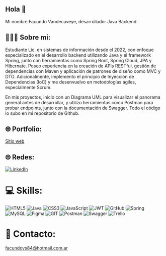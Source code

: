 ## Hola 👋
Mi nombre Facundo Vandecaveye, desarrollador Java Backend.

## 🙋🏽‍♂️ Sobre mi:
Estudiante Lic. en sistemas de información desde el 2022, con enfoque especializado en el desarrollo backend utilizando Java y el framework Spring, junto con herramientas como Spring Boot, Spring Cloud, JPA y Hibernate. Poseo experiencia en la creación de APIs RESTful, gestión de dependencias con Maven y aplicación de patrones de diseño como MVC y DTO. Adicionalmente, implemento el principio de Inyección de Dependencias (IoC) y me desenvuelvo en metodologías ágiles, especialmente Scrum.

En mis proyectos, inicio con un Diagrama UML para visualizar el panorama general antes de desarrollar, y utilizo herramientas como Postman para probar endpoints, junto con la documentación de Swagger. Todo el código lo subo en mi repositorio de Github.

## 🌐 Portfolio:
[Sitio web]([https://mondati.github.io/Portfolio/](https://portafolio-dev-fv.vercel.app/))

## 🌐 Redes:
[![LinkedIn](https://img.shields.io/badge/LinkedIn-%230077B5.svg?logo=linkedin&logoColor=white)]([https://linkedin.com/in/https://www.linkedin.com/in/sergio-agustin-mondati/](https://www.linkedin.com/in/facundo-vandecaveye-b4726319b/))

# 💻 Skills:
![HTML5](https://img.shields.io/badge/html5-%23E34F26.svg?style=for-the-badge&logo=html5&logoColor=white) ![Java](https://img.shields.io/badge/java-%23ED8B00.svg?style=for-the-badge&logo=java&logoColor=white) ![CSS3](https://img.shields.io/badge/css3-%231572B6.svg?style=for-the-badge&logo=css3&logoColor=white) ![JavaScript](https://img.shields.io/badge/javascript-%23323330.svg?style=for-the-badge&logo=javascript&logoColor=%23F7DF1E) ![JWT](https://img.shields.io/badge/JWT-black?style=for-the-badge&logo=JSON%20web%20tokens) ![GitHub](https://img.shields.io/badge/GitHub-%23121011.svg?style=for-the-badge&logo=github&logoColor=white) ![Spring](https://img.shields.io/badge/spring-%236DB33F.svg?style=for-the-badge&logo=spring&logoColor=white) ![MySQL](https://img.shields.io/badge/mysql-%2300f.svg?style=for-the-badge&logo=mysql&logoColor=white) 	![Figma](https://img.shields.io/badge/figma-%23F24E1E.svg?style=for-the-badge&logo=figma&logoColor=white) ![GIT](https://img.shields.io/badge/Git-fc6d26?style=for-the-badge&logo=git&logoColor=white) ![Postman](https://img.shields.io/badge/Postman-FF6C37?style=for-the-badge&logo=postman&logoColor=white) ![Swagger](https://img.shields.io/badge/-Swagger-%23Clojure?style=for-the-badge&logo=swagger&logoColor=white) ![Trello](https://img.shields.io/badge/Trello-%23026AA7.svg?style=for-the-badge&logo=Trello&logoColor=white)

# 📧 Contacto:
facundovs84@hotmail.com.ar

